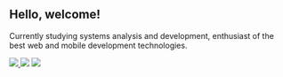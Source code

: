 

## Hello, welcome!

Currently studying systems analysis and development, enthusiast of the best web and mobile development technologies.


<div>
  <a href="mailto:conrado.rocha3293@gmail.com" target="_blank"><img src="https://img.shields.io/badge/Gmail-D14836?style=for-the-badge&logo=gmail&logoColor=white" target="_blank">
   <a href="http://www.linkedin.com/in/conrado-da-rocha-9138b4216" target="_blank"><img src="https://img.shields.io/badge/LinkedIn-0077B5?style=for-the-badge&logo=linkedin&logoColor=white" target="_blank"></a>
   <a href="https://www.instagram.com/conrado_darocha" target="_blank"><img src="https://img.shields.io/badge/Instagram-E4405F?style=for-the-badge&logo=instagram&logoColor=white" target="_blank"></a>
</div>


